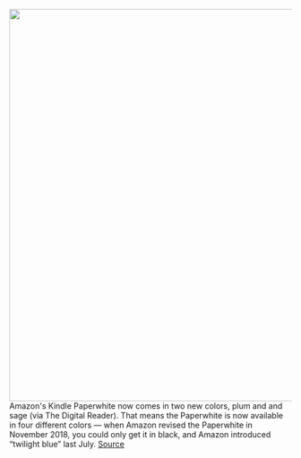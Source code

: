 <img src='https://cdn.vox-cdn.com/thumbor/TIjZn5naQFgJ4pmHX5aLLiD-To4=/869x407:3136x1760/1200x800/filters:focal(1700x815:2314x1429)/cdn.vox-cdn.com/uploads/chorus_image/image/66919906/kindle_plum_and_sage_2.0.png' width='700px' /><br/>
Amazon's Kindle Paperwhite now comes in two new colors, plum and and sage (via The Digital Reader). That means the Paperwhite is now available in four different colors — when Amazon revised the Paperwhite in November 2018, you could only get it in black, and Amazon introduced “twilight blue” last July.
<a href='https://www.theverge.com/2020/6/10/21287296/amazon-two-new-kindle-paperwhite-colors-plum-sage'> Source <a/>